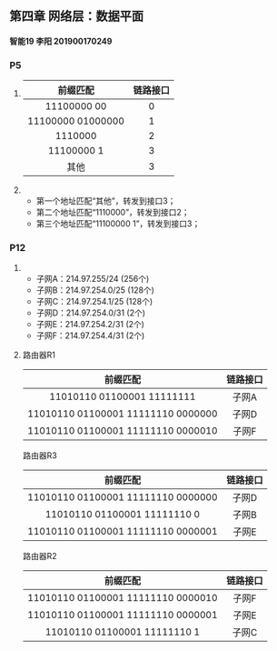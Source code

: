 ## 第四章 网络层：数据平面

#### 智能19 李阳 201900170249

### P5

1. |     前缀匹配      | 链路接口 |
   | :---------------: | :------: |
   |    11100000 00    |    0     |
   | 11100000 01000000 |    1     |
   |      1110000      |    2     |
   |    11100000 1     |    3     |
   |       其他        |    3     |

2. - 第一个地址匹配“其他”，转发到接口3；
   - 第二个地址匹配“1110000”，转发到接口2；
   - 第三个地址匹配“11100000 1”，转发到接口3；

### P12

1. - 子网A：214.97.255/24 (256个)
   - 子网B：214.97.254.0/25 (128个)
   - 子网C：214.97.254.1/25 (128个)
   - 子网D：214.97.254.0/31 (2个)
   - 子网E：214.97.254.2/31 (2个)
   - 子网F：214.97.254.4/31 (2个)

2. 
   路由器R1

   |              前缀匹配              | 链路接口 |
   | :--------------------------------: | :------: |
   |     11010110 01100001 11111111     |  子网A   |
   | 11010110 01100001 11111110 0000000 |  子网D   |
   | 11010110 01100001 11111110 0000010 |  子网F   |

   路由器R3

   |              前缀匹配              | 链路接口 |
   | :--------------------------------: | :------: |
   | 11010110 01100001 11111110 0000000 |  子网D   |
   |    11010110 01100001 11111110 0    |  子网B   |
   | 11010110 01100001 11111110 0000001 |  子网E   |

   路由器R2

   |              前缀匹配              | 链路接口 |
   | :--------------------------------: | :------: |
   | 11010110 01100001 11111110 0000010 |  子网F   |
   | 11010110 01100001 11111110 0000001 |  子网E   |
   |    11010110 01100001 11111110 1    |  子网C   |